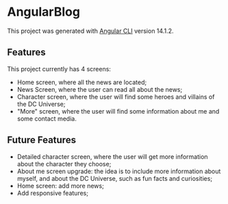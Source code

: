 # AngularBlog

This project was generated with [Angular CLI](https://github.com/angular/angular-cli) version 14.1.2.

## Features

This project currently has 4 screens:
- Home screen, where all the news are located;
- News Screen, where the user can read all about the news;
- Character screen, where the user will find some heroes and villains of the DC Universe;
- "More" screen, where the user will find some information about me and some contact media.

## Future Features

- Detailed character screen, where the user will get more information about the character they choose;
- About me screen upgrade: the idea is to include more information about myself, and about the DC Universe, such as fun facts and curiosities;
- Home screen: add more news;
- Add responsive features;
